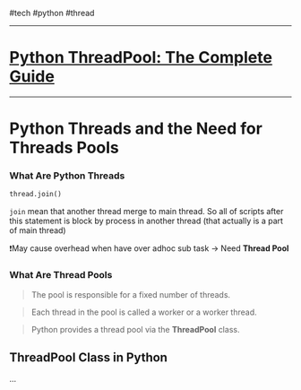 #tech #python #thread 

----
# [Python ThreadPool: The Complete Guide](https://superfastpython.com/threadpool-python/)

----
# Python Threads and the Need for Threads Pools

### What Are Python Threads

```python
thread.join()
```

`join` mean that another thread merge to main thread. So all of scripts after this statement is block by process in another thread (that actually is a part of main thread)

❗May cause overhead when have over adhoc sub task → Need **Thread Pool**

### What Are Thread Pools

> The pool is responsible for a fixed number of threads.

> Each thread in the pool is called a worker or a worker thread.

> Python provides a thread pool via the **ThreadPool** class.

## ThreadPool Class in Python

...